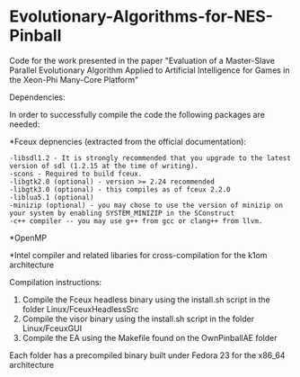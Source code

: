# Evolutionary-Algorithms-for-NES-Pinball
Code for the work presented in the paper "Evaluation of a Master-Slave Parallel Evolutionary Algorithm Applied to Artificial Intelligence for Games in the Xeon-Phi Many-Core Platform"

Dependencies:

In order to successfully compile the code the following packages are needed:

*Fceux depnencies (extracted from the official documentation):
	
	-libsdl1.2 - It is strongly recommended that you upgrade to the latest version of sdl (1.2.15 at the time of writing).
	-scons - Required to build fceux.
	-libgtk2.0 (optional) - version >= 2.24 recommended
	-libgtk3.0 (optional) - this compiles as of fceux 2.2.0
	-liblua5.1 (optional)
	-minizip (optional) - you may chose to use the version of minizip on your system by enabling SYSTEM_MINIZIP in the SConstruct
	-c++ compiler -- you may use g++ from gcc or clang++ from llvm.

*OpenMP

*Intel compiler and related libaries for cross-compilation for the k1om architecture

Compilation instructions:

1. Compile the Fceux headless binary using the install.sh script in the folder Linux/FceuxHeadlessSrc
2. Compile the visor binary using the install.sh script in the folder Linux/FceuxGUI
3. Compile the EA using the Makefile found on the OwnPinballAE folder

Each folder has a precompiled binary built under Fedora 23 for the x86_64 architecture
